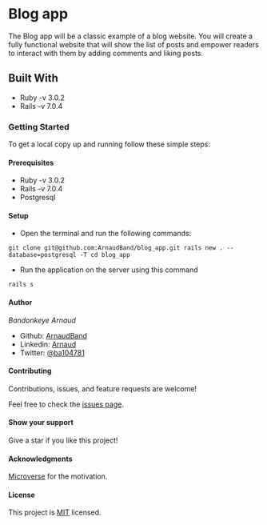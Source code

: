 # Blog app

The Blog app will be a classic example of a blog website. You will create a fully functional website that will show the list of posts and empower readers to interact with them by adding comments and liking posts.

## Built With

- Ruby -v 3.0.2
- Rails -v 7.0.4

### Getting Started

To get a local copy up and running follow these simple steps:

#### Prerequisites

- Ruby -v 3.0.2
- Rails -v 7.0.4
- Postgresql

#### Setup

- Open the terminal and run the following commands:

`
git clone git@github.com:ArnaudBand/blog_app.git
rails new . --database=postgresql -T
cd blog_app
`

- Run the application on the server using this command

`rails s`

#### Author

*Bandonkeye Arnaud*

- Github: [ArnaudBand](https://github.com/ArnaudBand)
- Linkedin: [Arnaud](https://www.linkedin.com/in/ArnaudBandonkeye/)
- Twitter: [@ba104781](https://twitter.com/ba104781)

#### Contributing

Contributions, issues, and feature requests are welcome!

Feel free to check the [issues page](https://github.com/ArnaudBand/blog_app/issues).

#### Show your support

Give a star if you like this project!

#### Acknowledgments

[Microverse](https://www.microverse.org/) for the motivation.

#### License

This project is [MIT](https://github.com/ArnaudBand/blog_app/blob/dev/MIT.md) licensed.
